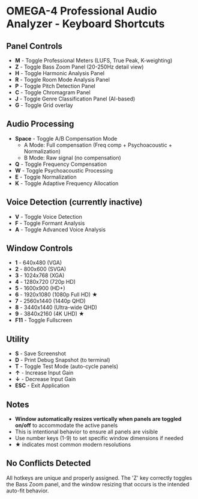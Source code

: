 # OMEGA-4 Professional Audio Analyzer - Keyboard Shortcuts

## Panel Controls
- **M** - Toggle Professional Meters (LUFS, True Peak, K-weighting)
- **Z** - Toggle Bass Zoom Panel (20-250Hz detail view)
- **H** - Toggle Harmonic Analysis Panel
- **R** - Toggle Room Mode Analysis Panel
- **P** - Toggle Pitch Detection Panel
- **C** - Toggle Chromagram Panel
- **J** - Toggle Genre Classification Panel (AI-based)
- **G** - Toggle Grid overlay

## Audio Processing
- **Space** - Toggle A/B Compensation Mode
  - A Mode: Full compensation (Freq comp + Psychoacoustic + Normalization)
  - B Mode: Raw signal (no compensation)
- **Q** - Toggle Frequency Compensation
- **W** - Toggle Psychoacoustic Processing
- **E** - Toggle Normalization
- **K** - Toggle Adaptive Frequency Allocation

## Voice Detection (currently inactive)
- **V** - Toggle Voice Detection
- **F** - Toggle Formant Analysis
- **A** - Toggle Advanced Voice Analysis

## Window Controls
- **1** - 640x480 (VGA)
- **2** - 800x600 (SVGA)
- **3** - 1024x768 (XGA)
- **4** - 1280x720 (720p HD)
- **5** - 1600x900 (HD+)
- **6** - 1920x1080 (1080p Full HD) ★
- **7** - 2560x1440 (1440p QHD)
- **8** - 3440x1440 (Ultra-wide QHD)
- **9** - 3840x2160 (4K UHD) ★
- **F11** - Toggle Fullscreen

## Utility
- **S** - Save Screenshot
- **D** - Print Debug Snapshot (to terminal)
- **T** - Toggle Test Mode (auto-cycle panels)
- **↑** - Increase Input Gain
- **↓** - Decrease Input Gain
- **ESC** - Exit Application

## Notes
- **Window automatically resizes vertically when panels are toggled on/off** to accommodate the active panels
- This is intentional behavior to ensure all panels are visible
- Use number keys (1-9) to set specific window dimensions if needed
- ★ indicates most common modern resolutions

## No Conflicts Detected
All hotkeys are unique and properly assigned. The 'Z' key correctly toggles the Bass Zoom panel, and the window resizing that occurs is the intended auto-fit behavior.